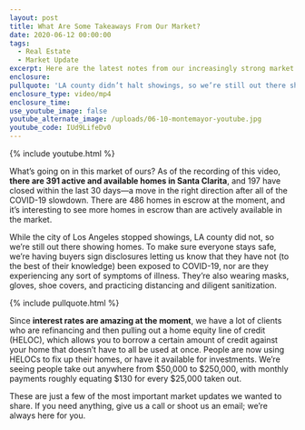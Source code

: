 ```yaml
---
layout: post
title: What Are Some Takeaways From Our Market?
date: 2020-06-12 00:00:00
tags:
  - Real Estate
  - Market Update
excerpt: Here are the latest notes from our increasingly strong market.
enclosure:
pullquote: 'LA county didn’t halt showings, so we’re still out there showing homes safely.'
enclosure_type: video/mp4
enclosure_time:
use_youtube_image: false
youtube_alternate_image: /uploads/06-10-montemayor-youtube.jpg
youtube_code: IUd9LifeDv0
---
```


{% include youtube.html %}

What’s going on in this market of ours? As of the recording of this video, **there are 391 active and available homes in Santa Clarita**, and 197 have closed within the last 30 days—a move in the right direction after all of the COVID-19 slowdown. There are 486 homes in escrow at the moment, and it’s interesting to see more homes in escrow than are actively available in the market.

While the city of Los Angeles stopped showings, LA county did not, so we’re still out there showing homes. To make sure everyone stays safe, we’re having buyers sign disclosures letting us know that they have not (to the best of their knowledge) been exposed to COVID-19, nor are they experiencing any sort of symptoms of illness. They’re also wearing masks, gloves, shoe covers, and practicing distancing and diligent sanitization.

{% include pullquote.html %}

Since **interest rates are amazing at the moment**, we have a lot of clients who are refinancing and then pulling out a home equity line of credit (HELOC), which allows you to borrow a certain amount of credit against your home that doesn’t have to all be used at once. People are now using HELOCs to fix up their homes, or have it available for investments. We’re seeing people take out anywhere from $50,000 to $250,000, with monthly payments roughly equating $130 for every $25,000 taken out.

These are just a few of the most important market updates we wanted to share. If you need anything, give us a call or shoot us an email; we’re always here for you.